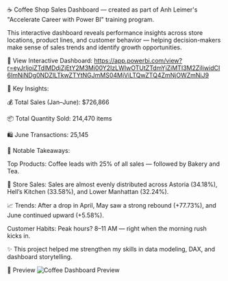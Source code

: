 ☕ Coffee Shop Sales Dashboard — created as part of Anh Leimer's "Accelerate Career with Power BI" training program.

This interactive dashboard reveals performance insights across store locations, product lines, and customer behavior — helping decision-makers make sense of sales trends and identify growth opportunities.

🔗 View Interactive Dashboard: https://app.powerbi.com/view?r=eyJrIjoiZTdlMDdjZjEtY2M3Mi00Y2IzLWIwOTUtZTdmYjZiMTI3M2ZjIiwidCI6ImNiNDg0NDZlLTkwZTYtNGJmMS04MjViLTQwZTQ4ZmNjOWZmNiJ9

📌 Key Insights:

💰 Total Sales (Jan–June): $726,866

📦 Total Quantity Sold: 214,470 items

🛍️ June Transactions: 25,145

🔎 Notable Takeaways:

Top Products: Coffee leads with 25% of all sales — followed by Bakery and Tea.

📍 Store Sales: Sales are almost evenly distributed across Astoria (34.18%), Hell’s Kitchen (33.58%), and Lower Manhattan (32.24%).


📈 Trends: After a drop in April, May saw a strong rebound (+77.73%), and June continued upward (+5.58%).

Customer Habits: Peak hours? 8–11 AM — right when the morning rush kicks in.

✨ This project helped me strengthen my skills in data modeling, DAX, and dashboard storytelling.

📸 Preview
![Coffee Dashboard Preview](assets/Coffee_Dashboard.png)

